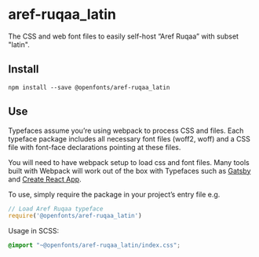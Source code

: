 
# aref-ruqaa_latin

The CSS and web font files to easily self-host “Aref Ruqaa” with subset "latin".

## Install

`npm install --save @openfonts/aref-ruqaa_latin`

## Use

Typefaces assume you’re using webpack to process CSS and files. Each typeface
package includes all necessary font files (woff2, woff) and a CSS file with
font-face declarations pointing at these files.

You will need to have webpack setup to load css and font files. Many tools built
with Webpack will work out of the box with Typefaces such as [Gatsby](https://github.com/gatsbyjs/gatsby)
and [Create React App](https://github.com/facebookincubator/create-react-app).

To use, simply require the package in your project’s entry file e.g.

```javascript
// Load Aref Ruqaa typeface
require('@openfonts/aref-ruqaa_latin')
```

Usage in SCSS:
```scss
@import "~@openfonts/aref-ruqaa_latin/index.css";
```
